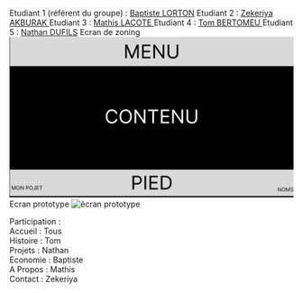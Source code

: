 Etudiant 1 (référent du groupe) :  [Baptiste LORTON](mailto:baptiste.lorton@edu.univ-fcomte.fr?subject=SAE_1_05_06) 
Etudiant 2 : [Zekeriya AKBURAK ](mailto:zekeriya.akburak@edu.univ-fcomte.fr?subject=SAE_1_05_06) 
Etudiant 3 : [Mathis LACOTE ](mailto:mathis.lacote@edu.univ-fcomte.fr?subject=SAE_1_05_06) 
Etudiant 4 : [Tom BERTOMEU ](mailto:tom.bertomeu@edu.univ-fcomte.fr?subject=SAE_1_05_06) 
Etudiant 5 : [Nathan DUFILS](mailto:nathan.duflis@edu.univ-fcomte.fr?subject=SAE_1_05_06) 
Ecran de zoning
![écran de zoning](doc/ecran_zoning.png)
Ecran prototype
![écran prototype](doc/ecran_prototype.png)

Participation : <br>
  Accueil : Tous <br>
  Histoire : Tom <br>
  Projets : Nathan <br>
  Economie : Baptiste <br>
  A Propos : Mathis <br>
  Contact : Zekeriya <br>
